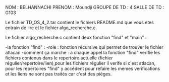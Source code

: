 NOM : BELHANNACHI
PRENOM : Moundji
GROUPE DE TD : 4
SALLE DE TD : G103

Le fichier TD_OS_4_2.tar contient le fichiers README.md que vous etes entrain de lire et le fichier algo_recherche.c.

Le fichier algo_recherche.c contient deux fonction "find" et "main" :

-la fonction "find" : 
                   -role : fonction récursive qui permet de trouver le fichier atlacan
                   -comment ça marche : a chaque appel la fonction "find" verifie les fichiers contenus dans le repertoire actuelle (fichier régulier/repertoire/lien),pour les fichiers régulier il verife si c'est atlacan, pour les repertoires "find" y accédent pour refaire les memes verifications et les liens ne sont pas traités car c'est des piéges.                 